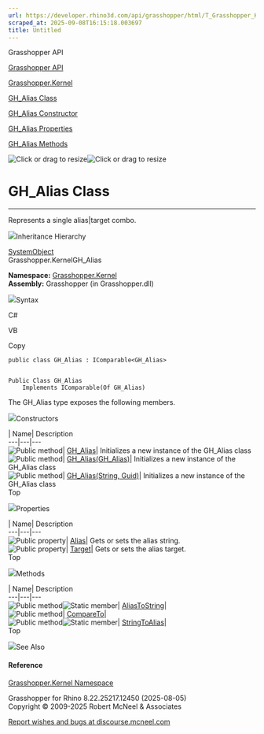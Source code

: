 ```yaml
---
url: https://developer.rhino3d.com/api/grasshopper/html/T_Grasshopper_Kernel_GH_Alias.htm
scraped_at: 2025-09-08T16:15:18.003697
title: Untitled
---
```


Grasshopper API

[Grasshopper API](../html/723c01da-9986-4db2-8f53-6f3a7494df75.htm
"Grasshopper API")

[Grasshopper.Kernel](../html/N_Grasshopper_Kernel.htm "Grasshopper.Kernel")

[GH_Alias Class](../html/T_Grasshopper_Kernel_GH_Alias.htm "GH_Alias Class")

[GH_Alias Constructor ](../html/Overload_Grasshopper_Kernel_GH_Alias__ctor.htm
"GH_Alias Constructor ")

[GH_Alias Properties](../html/Properties_T_Grasshopper_Kernel_GH_Alias.htm
"GH_Alias Properties")

[GH_Alias Methods](../html/Methods_T_Grasshopper_Kernel_GH_Alias.htm "GH_Alias
Methods")

![Click or drag to resize](../icons/TocOpen.gif)![Click or drag to
resize](../icons/TocClose.gif)

# GH_Alias Class  
  
---  
  
Represents a single alias|target combo.

![](../icons/SectionExpanded.png)Inheritance Hierarchy

[SystemObject](https://docs.microsoft.com/dotnet/api/system.object)  
Grasshopper.KernelGH_Alias  

**Namespace:** [Grasshopper.Kernel](N_Grasshopper_Kernel.htm)  
**Assembly:** Grasshopper (in Grasshopper.dll)

![](../icons/SectionExpanded.png)Syntax

C#

VB

Copy

    
    
    public class GH_Alias : IComparable<GH_Alias>
    
    
    Public Class GH_Alias
    	Implements IComparable(Of GH_Alias)

The GH_Alias type exposes the following members.

![](../icons/SectionExpanded.png)Constructors

| Name| Description  
---|---|---  
![Public method](../icons/pubmethod.gif)|
[GH_Alias](M_Grasshopper_Kernel_GH_Alias__ctor.htm)| Initializes a new
instance of the GH_Alias class  
![Public method](../icons/pubmethod.gif)|
[GH_Alias(GH_Alias)](M_Grasshopper_Kernel_GH_Alias__ctor_1.htm)| Initializes a
new instance of the GH_Alias class  
![Public method](../icons/pubmethod.gif)| [GH_Alias(String,
Guid)](M_Grasshopper_Kernel_GH_Alias__ctor_2.htm)| Initializes a new instance
of the GH_Alias class  
Top

![](../icons/SectionExpanded.png)Properties

| Name| Description  
---|---|---  
![Public property](../icons/pubproperty.gif)|
[Alias](P_Grasshopper_Kernel_GH_Alias_Alias.htm)|  Gets or sets the alias
string.  
![Public property](../icons/pubproperty.gif)|
[Target](P_Grasshopper_Kernel_GH_Alias_Target.htm)|  Gets or sets the alias
target.  
Top

![](../icons/SectionExpanded.png)Methods

| Name| Description  
---|---|---  
![Public method](../icons/pubmethod.gif)![Static member](../icons/static.gif)|
[AliasToString](M_Grasshopper_Kernel_GH_Alias_AliasToString.htm)|  
![Public method](../icons/pubmethod.gif)|
[CompareTo](M_Grasshopper_Kernel_GH_Alias_CompareTo.htm)|  
![Public method](../icons/pubmethod.gif)![Static member](../icons/static.gif)|
[StringToAlias](M_Grasshopper_Kernel_GH_Alias_StringToAlias.htm)|  
Top

![](../icons/SectionExpanded.png)See Also

#### Reference

[Grasshopper.Kernel Namespace](N_Grasshopper_Kernel.htm)

Grasshopper for Rhino 8.22.25217.12450 (2025-08-05)  
Copyright © 2009-2025 Robert McNeel & Associates

[Report wishes and bugs at
discourse.mcneel.com](https://discourse.mcneel.com/c/grasshopper)

